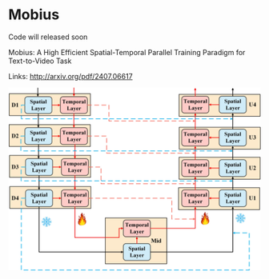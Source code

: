 # Mobius
Code will released soon

Mobius: A High Efficient Spatial-Temporal Parallel Training Paradigm for Text-to-Video Task

Links: http://arxiv.org/pdf/2407.06617

![示例图片](./mobius.jpg)
